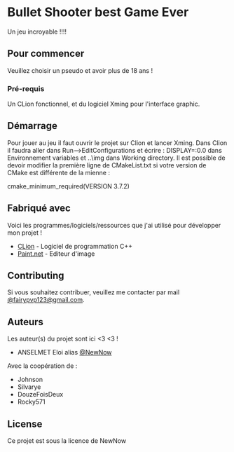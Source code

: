 # Bullet Shooter best Game Ever

Un jeu incroyable !!!!

## Pour commencer

Veuillez choisir un pseudo et avoir plus de 18 ans !

### Pré-requis

Un CLion fonctionnel, et du logiciel Xming pour l'interface graphic.

## Démarrage

Pour jouer au jeu il faut ouvrir le projet sur Clion et  lancer Xming. Dans Clion il faudra aller dans Run-->EditConfigurations et écrire : DISPLAY=:0.0 dans Environnement variables et ..\img dans Working directory. 
Il est possible de devoir modifier la première ligne de CMakeList.txt si votre version de CMake est différente de la mienne :

cmake_minimum_required(VERSION 3.7.2)

## Fabriqué avec

Voici les programmes/logiciels/ressources que j'ai utilisé pour développer mon projet !

* [CLion](https://www.jetbrains.com/fr-fr/clion/) - Logiciel de programmation C++
* [Paint.net](https://www.clubic.com/telecharger-fiche14651-paint-net.html) - Editeur d'image

## Contributing

Si vous souhaitez contribuer, veuillez me contacter par mail [@fairypvp123@gmail.com](https://github.com/NewNow974).


## Auteurs
Les auteur(s) du projet sont ici <3 <3 !
* ANSELMET Eloi alias [@NewNow](https://github.com/NewNow974)

Avec la coopération de :
* Johnson
* Silvarye
* DouzeFoisDeux
* Rocky571


## License

Ce projet est sous la licence de NewNow
